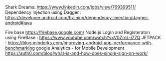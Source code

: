 Shark Dreams: https://www.linkedin.com/jobs/view/769399511/
Dependency Injection using Dagger : https://developer.android.com/training/dependency-injection/dagger-android#java

Fire base https://firebase.google.com/ 
Node.js
Login and Registeraton using FireBase : https://www.youtube.com/watch?v=V0ZrnL-i77Q
JETPACK : https://blog.mindorks.com/improving-android-app-performance-with-benchmarking
google Analytics - for Mobile Development
https://auth0.com/blog/what-is-and-how-does-single-sign-on-work/

